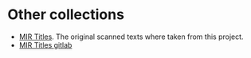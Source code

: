 # Other collections
* [MIR Titles](https://mirtitles.org/). The original scanned texts where taken from this project.
* [MIR Titles gitlab](https://gitlab.com/mirtitles)
